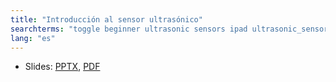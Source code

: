 ```yaml
---
title: "Introducción al sensor ultrasónico"
searchterms: "toggle beginner ultrasonic sensors ipad ultrasonic_sensor programming_app app tablet android introduction_to_ultrasonic_sensor"
lang: "es"
---
```

 <ul>
 <li class="ng-binding">Slides:
 <a href="ProgrammingLessons/beginner/Ultrasonic.pptx">PPTX</a>,
 <a href="ProgrammingLessons/beginner/Ultrasonic.pdf">PDF</a>
 
 </ul>
